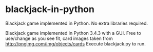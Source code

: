 # blackjack-in-python
Blackjack game implemented in Python. No extra libraries required. 

Blackjack game implemented in Python 3.4.3 with a GUI. 
Free to use/change as you see fit, card images taken from http://pngimg.com/img/objects/cards
Execute blackjack.py to run. 
